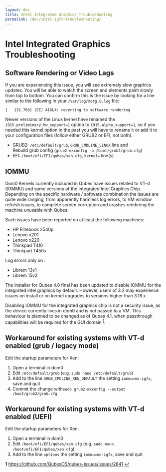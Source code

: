 ```yaml
---
layout: doc
title: Intel Integrated Graphics Troubleshooting
permalink: /doc/intel-igfx-troubleshooting/
---
```

# Intel Integrated Graphics Troubleshooting #

## Software Rendering or Video Lags

If you are experiencing this issue, you will see extremely slow graphics updates.
You will be able to watch the screen and elements paint slowly from top to bottom.
You can confirm this is the issue by looking for a line similar to the following in your `/var/log/Xorg.0.log` file:

    [   131.769] (EE) AIGLX: reverting to software rendering

Newer versions of the Linux kernel have renamed the `i915.preliminary_hw_support=1` option to `i915.alpha_support=1`, so if you needed this kernel option in the past you will have to rename it or add it to your configuration files (follow either GRUB2 or EFI, not both):

 * GRUB2: `/etc/default/grub`, `GRUB_CMDLINE_LINUX` line and  
   Rebuild grub config (`grub2-mkconfig -o /boot/grub2/grub.cfg`)   
 * EFI: `/boot/efi/EFI/qubes/xen.cfg`, `kernel=` line(s)


## IOMMU ##

Dom0 Kernels currently included in Qubes have issues related to VT-d (IOMMU) and some versions of the integrated Intel Graphics Chip.
Depending on the specific hardware / software combination the issues are quite wide ranging, from apparently harmless log errors, to VM window refresh issues, to complete screen corruption and crashes rendering the machine unusable with Qubes.

Such issues have been reported on at least the following machines:

* HP Elitebook 2540p
* Lenovo x201
* Lenovo x220
* Thinkpad T410
* Thinkpad T450s

Log errors only on :
* Librem 13v1 
* Librem 15v2

The installer for Qubes 4.0 final has been updated to disable IOMMU for the integrated intel graphics by default.
However, users of 3.2 may experience issues on install or on kernel upgrades to versions higher than 3.18.x.

Disabling IOMMU for the integrated graphics chip is not a security issue, as the device currently lives in dom0 and is not passed to a VM.
This behaviour is planned to be changed as of Qubes 4.1, when passthrough capabilities will be required for the GUI domain <sup id="a1-1">[1](#f1)</sup>.


## Workaround for existing systems with VT-d enabled (grub / legacy mode) ##

Edit the startup parameters for Xen:

1. Open a terminal in dom0
2. Edit `/etc/default/grub` (e.g. `sudo nano /etc/default/grub`)
3. Add to the line `GRUB_CMDLINE_XEN_DEFAULT` the setting `iommu=no-igfx`, save and quit
4. Commit the change with`sudo grub2-mkconfig --output /boot/grub2/grub.cfg`

## Workaround for existing systems with VT-d enabled (UEFI) ##

Edit the startup parameters for Xen:

1. Open a terminal in dom0
2. Edit `/boot/efi/EFI/qubes/xen.cfg` (e.g. `sudo nano /boot/efi/EFI/qubes/xen.cfg`)
3. Add to the line `options` the setting `iommu=no-igfx`, save and quit

<b name="f1">1</b> <https://github.com/QubesOS/qubes-issues/issues/2841> [↩](#a1-1)

